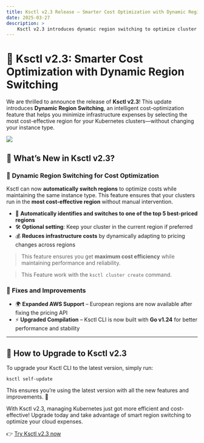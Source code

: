 ```yaml
---
title: Ksctl v2.3 Release – Smarter Cost Optimization with Dynamic Region Switching
date: 2025-03-27
description: >
    Ksctl v2.3 introduces dynamic region switching to optimize cluster costs, along with important fixes and improvements.
---
```


# 🚀 Ksctl v2.3: Smarter Cost Optimization with Dynamic Region Switching

We are thrilled to announce the release of **Ksctl v2.3**! This update introduces **Dynamic Region Switching**, an intelligent cost-optimization feature that helps you minimize infrastructure expenses by selecting the most cost-effective region for your Kubernetes clusters—without changing your instance type.

![](/img/blogs/cost-optimize-instance-across-region.png)

## 🌟 What’s New in Ksctl v2.3?

### 📌 **Dynamic Region Switching for Cost Optimization**

Ksctl can now **automatically switch regions** to optimize costs while maintaining the same instance type. This feature ensures that your clusters run in the **most cost-effective region** without manual intervention.

- 🚀 **Automatically identifies and switches to one of the top 5 best-priced regions**
- 🛠️ **Optional setting**: Keep your cluster in the current region if preferred
- 💰 **Reduces infrastructure costs** by dynamically adapting to pricing changes across regions

> This feature ensures you get **maximum cost efficiency** while maintaining performance and reliability.

> This Feature work with the `ksctl cluster create` command.

### 🔧 Fixes and Improvements

- 🌍 **Expanded AWS Support** – European regions are now available after fixing the pricing API
- ⚡ **Upgraded Compilation** – Ksctl CLI is now built with **Go v1.24** for better performance and stability

---

## 🔄 How to Upgrade to Ksctl v2.3

To upgrade your Ksctl CLI to the latest version, simply run:

```shell
ksctl self-update
```

This ensures you’re using the latest version with all the new features and improvements. 🚀

With Ksctl v2.3, managing Kubernetes just got more efficient and cost-effective! Upgrade today and take advantage of smart region switching to optimize your cloud expenses.

👉 [Try Ksctl v2.3 now](/docs/getting-started/)


